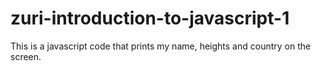 # zuri-introduction-to-javascript-1
This is a javascript code that prints my name, heights and country on the screen.
